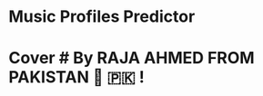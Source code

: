 # Music Profiles Predictor
<h1>Cover</
<img src = "https://github.com/AhmedRaja1/Music-Profiles-Predictor-Machine-Learning-Datascience-AI-/blob/master/ML-Project.png">
# By <b>RAJA AHMED</b> FROM <b>PAKISTAN</b> 💚 🇵🇰 !

